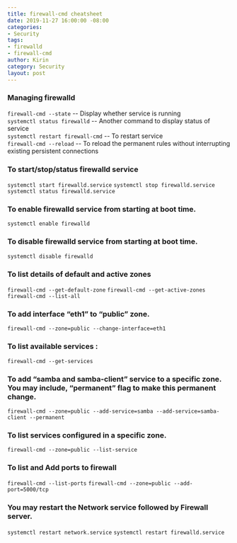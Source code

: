 ```yaml
---
title: firewall-cmd cheatsheet
date: 2019-11-27 16:00:00 -08:00
categories:
- Security
tags:
- firewalld
- firewall-cmd
author: Kirin
category: Security
layout: post
---
```


### Managing firewalld
`firewall-cmd --state`                 -- Display whether service is running  
`systemctl status firewalld`           -- Another command to display status of service  
`systemctl restart firewall-cmd`       -- To restart service  
`firewall-cmd --reload`                -- To reload the permanent rules without interrupting existing persistent connections  

### To start/stop/status firewalld service
`systemctl start firewalld.service`
`systemctl stop firewalld.service`
`systemctl status firewalld.service`

### To enable firewalld service from starting at boot time.
`systemctl enable firewalld`

### To disable firewalld service from starting at boot time.
`systemctl disable firewalld`

### To list details of default and active zones
`firewall-cmd --get-default-zone`
`firewall-cmd --get-active-zones`
`firewall-cmd --list-all`

### To add interface “eth1” to “public” zone.
`firewall-cmd --zone=public --change-interface=eth1`

### To list available services :
`firewall-cmd --get-services`

### To add “samba and samba-client” service to a specific zone. You may include, “permanent” flag to make this permanent change.
`firewall-cmd --zone=public --add-service=samba --add-service=samba-client --permanent`

### To list services configured in a specific zone.
`firewall-cmd --zone=public --list-service`

### To list and Add ports to firewall
`firewall-cmd --list-ports`
`firewall-cmd --zone=public --add-port=5000/tcp`

### You may restart the Network service followed by Firewall server.
`systemctl restart network.service`
`systemctl restart firewalld.service`
